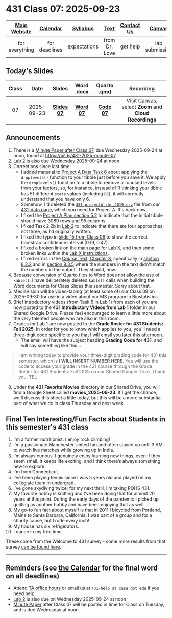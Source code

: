# 431 Class 07: 2025-09-23

[Main Website](https://thomaselove.github.io/431-2025/) | [Calendar](https://thomaselove.github.io/431-2025/calendar.html) | [Syllabus](https://thomaselove.github.io/431-syllabus-2025/) | [Text](https://thomaselove.github.io/431-book/) | [Contact Us](https://thomaselove.github.io/431-2025/contact.html) | [Canvas](https://canvas.case.edu) | [Data and Code](https://github.com/THOMASELOVE/431-data)
:-----------: | :--------------: | :----------: | :---------: | :-------------: | :-----------: | :------------:
for everything | for deadlines | expectations | from Dr. Love | get help | lab submission | for downloads

## Today's Slides

Class | Date | Slides | Word .docx | Quarto .qmd | Recording
:---: | :--------: | :------: | :------: | :------: | :-------------:
07 | 2025-09-23 | **[Slides 07](https://thomaselove.github.io/431-slides-2025/class07.html)** | **[Word 07](https://thomaselove.github.io/431-slides-2025/class07w.docx)** | **[Code 07](https://github.com/THOMASELOVE/431-slides-2025/blob/main/class07.qmd)** | Visit [Canvas](https://canvas.case.edu/), select **Zoom** and **Cloud Recordings**

## Announcements

1. There is a [Minute Paper after Class 07](https://bit.ly/431-2025-minute-07), due Wednesday 2025-09-24 at noon, found at <https://bit.ly/431-2025-minute-07>.
2. [Lab 2](https://github.com/THOMASELOVE/431-labs-2025/tree/main/lab2) is also due Wednesday 2025-09-24 at noon.
3. Corrections since last time:
    - I added material to [Project A Data Task 6](https://thomaselove.github.io/431-projectA-2025/data.html#data-task-6.-re-order-variables-drop-extraneous-factor-levels-then-save-the-final-chr_2025-tibble) about applying the `droplevels()` function to your tibble just before you save it. We apply the `droplevels()` function to a tibble to remove all unused levels from your factors, so, for instance, instead of R thinking your tibble has 51 different `state` values (including `DC`), it will correctly understand that you have only 6.
    - Somehow, I'd deleted the [`431-projectA-chr_2019.csv`](https://raw.githubusercontent.com/THOMASELOVE/431-data/refs/heads/main/data/431-projectA-chr_2019.csv) file from our [431-data page](https://github.com/THOMASELOVE/431-data), which you need for Project A. It's back now.
    - I fixed the [Project A Plan section 5.2](https://thomaselove.github.io/431-projectA-2025/plan.html#section-2.-data-ingest) to indicate that the initial tibble should have 3089 rows and 95 columns.
    - I fixed Task 2.2b in [Lab 2](https://github.com/THOMASELOVE/431-labs-2025/tree/main/lab2) to indicate that there are four approaches, not three, as I'd originally written.
    - I fixed the typo in [slide 15 from Class 06](https://thomaselove.github.io/431-slides-2025/class06.html#/what-to-do-about-outliers-13) to show the correct bootstrap confidence interval (0.19, 0.47).
    - I fixed a broken link on the [main page for Lab X](https://github.com/THOMASELOVE/431-labs-2025/tree/main/labX), and then some broken links within the [Lab X instructions](https://github.com/THOMASELOVE/431-labs-2025/tree/main/labX).
    - I fixed errors in the [Course Text, Chapter 8](https://thomaselove.github.io/431-book/08_moregroups.html), specifically in [section 8.3.2](https://thomaselove.github.io/431-book/08_moregroups.html#estimate-means-at-each-level-from-model) and in [section 8.3.5](https://thomaselove.github.io/431-book/08_moregroups.html#pairwise-comparisons-using-holm-method) where the numbers in the text didn't match the numbers in the output. They should, now.
4. Because conversion of Quarto files to Word does not allow the use of `kable()`, I have deliberately deleted `kable()` calls when building the Word documents for Class Slides this semester. Sorry about that.
5. MediaVision will be video-taping (at least some of) our Class 09 on 2025-09-30 for use in a video about our MS program in Biostatistics.
6. Brief introductory videos (from Task 5 in Lab 1) from each of you are now posted to the **431 Introductory Videos from Lab 1** folder in our Shared Google Drive. Please feel encouraged to learn a little more about the very talented people who are also in this room.
7. Grades for Lab 1 are now posted to the **Grade Roster for 431 Students: Fall 2025**. In order for you to know which applies to you, you'll need a three-digit code specific to you that I will email you later this afternoon.
    - The email will have the subject heading **Grading Code for 431**, and will say something like this...

> I am writing today to provide your three-digit grading code for 431 this semester, which is **I WILL INSERT NUMBER HERE**. You will use the code to access your grade in the 431 course through the Grade Roster for 431 Students: Fall 2025 on our Shared Google Drive. Thank you, TEL

8. Under the **431 Favorite Movies** directory in our Shared Drive, you will find a Google Sheet called **movies_2025-09-23**. If I get the chance, we'll discuss this sheet a little today, but this will be a more substantial part of what we do in class Thursday and next week.

## Final Ten Interesting/Fun Facts about Students in this semester's 431 class

1. I'm a former nutritionist. I enjoy rock climbing!
2. I’m a passionate Manchester United fan and often stayed up until 3 AM to watch live matches while growing up in India.
3. I’m always curious. I genuinely enjoy learning new things, even if they seem small. It keeps life exciting, and I think there’s always something new to explore.
4. I'm from Connecticut.
5. I've been playing tennis since I was 5 years old and played on my collegiate team in undergrad.
6. I’ve gone skydiving twice; for my next thrill, I’m taking PQHS 431.
7. My favorite hobby is knitting and I've been doing that for almost 20 years at this point. During the early days of the pandemic I picked up quilting as another hobby and have been enjoying that as well.
8. My go-to fun fact about myself is that in 2011 I bicycled from Portland, Maine to Santa Barbara, California. I was part of a group and for a charity cause, but I rode every inch!
9. My house has six refrigerators.
10. I dance in my free time.

These come from the Welcome to 431 survey - some more results from that survey [can be found here](https://github.com/THOMASELOVE/431-classes-2025/blob/main/class02/welcome_report.md).

-----------

## Reminders (see [the Calendar](https://thomaselove.github.io/431-2025/calendar.html) for the final word on all deadlines)

- Attend [TA office hours](https://thomaselove.github.io/431-2025/contact.html#ta-office-hours) or email us at `431-help at case dot edu` if you need help.     
- [Lab 2](https://github.com/THOMASELOVE/431-labs-2025/tree/main/lab2) is also due on Wednesday 2025-09-24 at noon.
- [Minute Paper](https://github.com/THOMASELOVE/431-minute-2025/tree/main) after Class 07 will be posted in time for Class on Tuesday, and is due Wednesday at noon.
